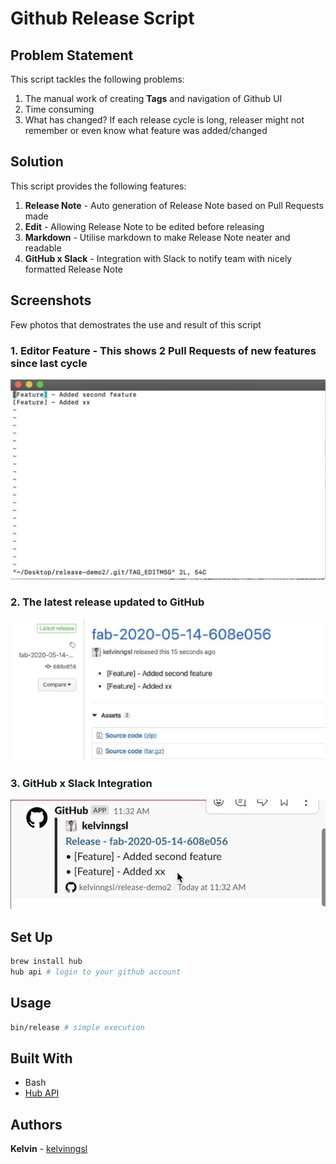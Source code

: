 # Github Release Script


## Problem Statement
This script tackles the following problems:

1. The manual work of creating **Tags** and navigation of Github UI
2. Time consuming
3. What has changed? If each release cycle is long, releaser might not remember or even know what feature was added/changed


## Solution
This script provides the following features:

1. **Release Note** - Auto generation of Release Note based on Pull Requests made
2. **Edit** - Allowing Release Note to be edited before releasing
3. **Markdown** - Utilise markdown to make Release Note neater and readable
4. **GitHub x Slack** - Integration with Slack to notify team with nicely formatted Release Note


## Screenshots
Few photos that demostrates the use and result of this script

### 1. Editor Feature - This shows 2 Pull Requests of new features since last cycle
![Editor](./assets/1.jpg)

### 2. The latest release updated to GitHub
![Latest Release](./assets/2.jpg)

### 3. GitHub x Slack Integration
![GitHub x Slack Integration](./assets/3.jpg)

## Set Up
```bash
brew install hub
hub api # login to your github account
```

## Usage
```bash
bin/release # simple execution
```

## Built With

* Bash
* [Hub API](https://hub.github.com/hub-api.1.html)


## Authors

 **Kelvin** - [kelvinngsl](https://github.com/kelvinngsl)
